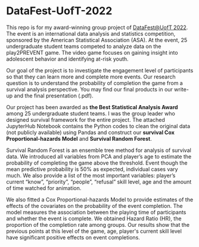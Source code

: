 # DataFest-UofT-2022
This repo is for my award-winning group project of [DataFest@UofT 2022](https://www.statistics.utoronto.ca/news/u-t-students-go-win-data-competition-interactive-video-game-risk-youth). The event is an international data analysis and statistics competition, sponsored by the American Statistical Association (ASA). At the event, 25 undergraduate student teams competed to analyze data on the play2PREVENT game. The video game focuses on gaining insight into adolescent behavior and identifying at-risk youth.

Our goal of the project is to investigate the engagement level of participants so that they can learn more and complete more events. Our research question is to understand the probability of completion the game from a survival analysis perspective. You may find our final products in our write-up and the final presentation (.pdf).

Our project has been awarded as **the Best Statistical Analysis Award** among 25 undergraduate student teams. I was the group leader who designed survival framework for the entire project. The attached JupyterHub Notebook contains the Python codes to clean the original data (not publicly available) using Pandas and construct our **survival Cox Proportional-hazards Model** and **Survival Random Forest**.

Survival Random Forest is an ensemble tree method for analysis of survival data. We introduced all variables
from PCA and player’s age to estimate the probability of completing the game above the threshold. Event though
the mean predictive probability is 50% as expected, individual cases vary much. We also provide a list of the most important variables: player’s current “know”, “priority”, “people”, “refusal” skill level, age and the amount of time watched for animation. 

We also fitted a Cox Proportional-hazards Model to provide estimates of the effects of the covariates on the probability of the event completion. The model measures the association between the playing time of participants and whether the event is complete. We obtained Hazard Ratio (HR), the proportion of the completion rate among groups. Our results show that the previous points at this level of the game, age, player's current skill level have significant positive effects on event completions. 
